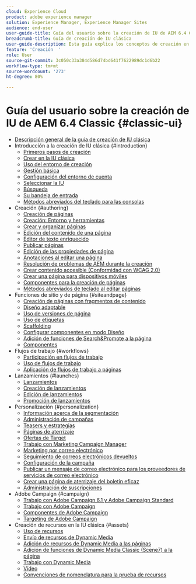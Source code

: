 ```yaml
---
cloud: Experience Cloud
product: adobe experience manager
solution: Experience Manager, Experience Manager Sites
audience: end-user
user-guide-title: Guía del usuario sobre la creación de IU de AEM 6.4 Classic
breadcrumb-title: Guía de creación de IU clásica
user-guide-description: Esta guía explica los conceptos de creación en AEM en la interfaz de usuario clásica.
feature: 'Creación  '
role: User
source-git-commit: 3c050c33a384d586d74bd641f7622989dc1d6b22
workflow-type: tm+mt
source-wordcount: '273'
ht-degree: 80%

---
```



# Guía del usuario sobre la creación de IU de AEM 6.4 Classic {#classic-ui}

+ [Descripción general de la guía de creación de IU clásica](home.md)
+ Introducción a la creación de IU clásica {#introduction}
   + [Primeros pasos de creación](classic-page-author-first-steps.md)
   + [Crear en la IU clásica](classicui.md)
   + [Uso del entorno de creación](author-env.md)
   + [Gestión básica](author-env-basic-handling.md)
   + [Configuración del entorno de cuenta](author-env-user-props.md)
   + [Seleccionar la IU](author-env-select-ui.md)
   + [Búsqueda  ](author-env-search.md)
   + [Su bandeja de entrada  ](author-env-inbox.md)
   + [Métodos abreviados del teclado para las consolas  ](author-env-keyboard-shortcuts.md)
+ Creación {#authoring}
   + [Creación de páginas](classic-page-author.md)
   + [Creación: Entorno y herramientas](classic-page-author-env-tools.md)
   + [Crear y organizar páginas](classic-page-author-manage-pages.md)
   + [Edición del contenido de una página](classic-page-author-edit-content.md)
   + [Editor de texto enriquecido](classic-page-author-rich-text-editor.md)
   + [Publicar páginas](classic-page-author-publish-pages.md)
   + [Edición de las propiedades de página  ](classic-page-author-edit-page-properties.md)
   + [Anotaciones al editar una página](classic-page-author-annotations.md)
   + [Resolución de problemas de AEM durante la creación](classic-page-author-troubleshooting.md)
   + [Crear contenido accesible (Conformidad con WCAG 2.0)](classic-page-author-accessible-content.md)
   + [Crear una página para dispositivos móviles](classic-feature-mobile.md)
   + [Componentes para la creación de páginas](classic-page-author-edit-mode.md)
   + [Métodos abreviados de teclado al editar páginas](classic-page-author-keyboard-shortcuts.md)
+ Funciones de sitio y de página {#siteandpage}
   + [Creación de páginas con fragmentos de contenido](classic-page-author-content-fragments.md)
   + [Diseño adaptable ](classic-page-author-responsive-layout.md)
   + [Uso de versiones de página  ](classic-page-author-work-with-versions.md)
   + [Uso de etiquetas  ](classic-feature-tags.md)
   + [Scaffolding](classic-feature-scaffolding.md)
   + [Configurar componentes en modo Diseño](classic-page-author-design-mode.md)
   + [Adición de funciones de Search&amp;Promote a la página](classic-feature-search-promote.md)
   + [Componentes](classic-page-author-default-components.md)
+ Flujos de trabajo {#workflows}
   + [Participación en flujos de trabajo](classic-workflows-participating.md)
   + [Uso de flujos de trabajo](classic-workflows.md)
   + [Aplicación de flujos de trabajo a páginas](classic-workflows-applying.md)
+ Lanzamientos {#launches}
   + [Lanzamientos](classic-launches.md)
   + [Creación de lanzamientos](classic-launches-creating.md)
   + [Edición de lanzamientos](classic-launches-editing.md)
   + [Promoción de lanzamientos](classic-launches-promoting.md)
+ Personalización {#personalization}
   + [Información acerca de la segmentación](classic-personalization-campaigns-segmentation.md)
   + [Administración de campañas](classic-personalization-campaigns.md)
   + [Teasers y estrategias](classic-personalization-campaigns-teasers-strategy.md)
   + [Páginas de aterrizaje](classic-personalization-campaigns-landingpage.md)
   + [Ofertas de Target](classic-personalization-campaigns-target-offers.md)
   + [Trabajo con Marketing Campaign Manager](classic-personalization-campaigns-mktg-manager.md)
   + [Marketing por correo electrónico](classic-personalization-campaigns-email.md)
   + [Seguimiento de correos electrónicos devueltos](classic-personalization-campaigns-email-tracking-bounces.md)
   + [Configuración de la campaña](classic-personalization-campaigns-setting-up-your.md)
   + [Publicar un mensaje de correo electrónico para los proveedores de servicios de correo electrónico](classic-personalization-campaigns-email-newsletters.md)
   + [Crear una página de aterrizaje del boletín eficaz](classic-personalization-campaigns-email-landingpage.md)
   + [Administración de suscripciones](classic-personalization-campaigns-email-subscriptions.md)
+ Adobe Campaign {#campaign}
   + [Trabajo con Adobe Campaign 6.1 y Adobe Campaign Standard](classic-personalization-ac-campaign.md)
   + [Trabajo con Adobe Campaign](classic-personalization-ac.md)
   + [Componentes de Adobe Campaign](classic-personalization-ac-components.md)
   + [Targeting de Adobe Campaign](classic-personalization-ac-target.md)
+ Creación de recursos en la IU clásica {#assets}
   + [Uso de recursos](classicui-assets.md)
   + [Envío de recursos de Dynamic Media](dynamic-media-assets-delivering.md)
   + [Adición de recursos de Dynamic Media a las páginas](dynamic-media-assets-adding-to-page.md)
   + [Adición de funciones de Dynamic Media Classic (Scene7) a la página](manage-assets-classic-s7.md)
   + [Trabajo con Dynamic Media](dynamic-media-assets.md)
   + [Vídeo](manage-assets-classic-s7-video.md)
   + [Convenciones de nomenclatura para la prueba de recursos](asset-naming-conventions.md)